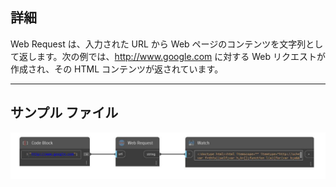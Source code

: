 ## 詳細
Web Request は、入力された URL から Web ページのコンテンツを文字列として返します。次の例では、http://www.google.com に対する Web リクエストが作成され、その HTML コンテンツが返されています。
___
## サンプル ファイル

![Web Request](./CoreNodeModels.WebRequest_img.jpg)

